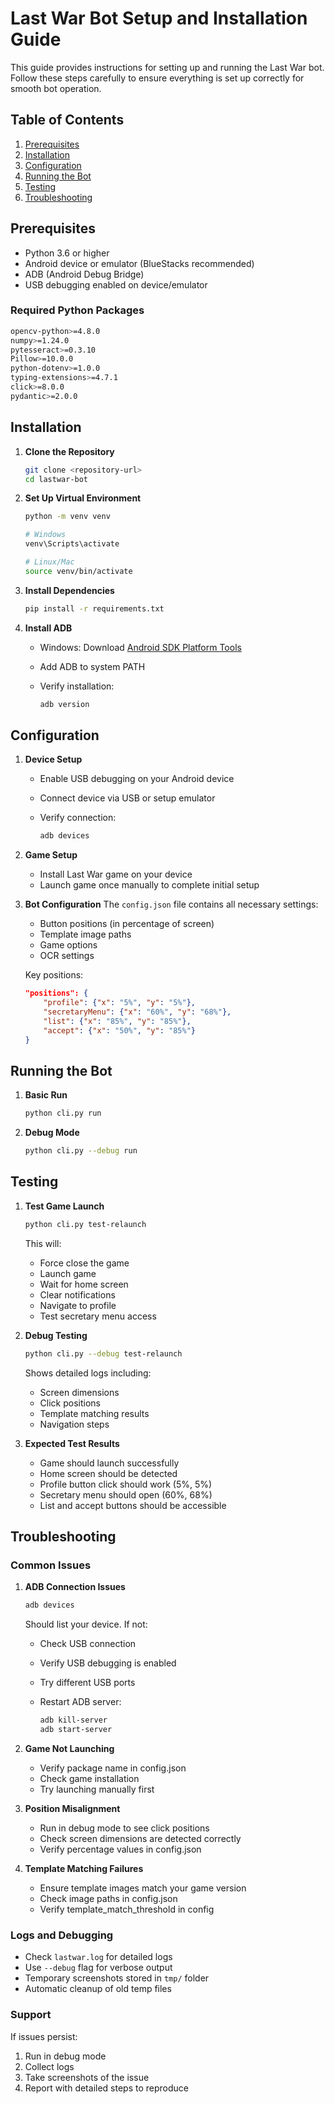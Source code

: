 # Last War Bot Setup and Installation Guide

This guide provides instructions for setting up and running the Last War bot. Follow these steps carefully to ensure everything is set up correctly for smooth bot operation.

## Table of Contents


1. [Prerequisites](#prerequisites)
2. [Installation](#installation)
3. [Configuration](#configuration)
4. [Running the Bot](#running-the-bot)
5. [Testing](#testing)
6. [Troubleshooting](#troubleshooting)

## Prerequisites

* Python 3.6 or higher
* Android device or emulator (BlueStacks recommended)
* ADB (Android Debug Bridge)
* USB debugging enabled on device/emulator

### Required Python Packages

```bash
opencv-python>=4.8.0
numpy>=1.24.0
pytesseract>=0.3.10
Pillow>=10.0.0
python-dotenv>=1.0.0
typing-extensions>=4.7.1
click>=8.0.0
pydantic>=2.0.0
```

## Installation


1. **Clone the Repository**

   ```bash
   git clone <repository-url>
   cd lastwar-bot
   ```
2. **Set Up Virtual Environment**

   ```bash
   python -m venv venv
   
   # Windows
   venv\Scripts\activate
   
   # Linux/Mac
   source venv/bin/activate
   ```
3. **Install Dependencies**

   ```bash
   pip install -r requirements.txt
   ```
4. **Install ADB**
   * Windows: Download [Android SDK Platform Tools](https://developer.android.com/studio/releases/platform-tools)
   * Add ADB to system PATH
   * Verify installation:

     ```bash
     adb version
     ```

## Configuration


1. **Device Setup**
   * Enable USB debugging on your Android device
   * Connect device via USB or setup emulator
   * Verify connection:

     ```bash
     adb devices
     ```
2. **Game Setup**
   * Install Last War game on your device
   * Launch game once manually to complete initial setup
3. **Bot Configuration**
   The `config.json` file contains all necessary settings:
   * Button positions (in percentage of screen)
   * Template image paths
   * Game options
   * OCR settings

   Key positions:

   ```json
   "positions": {
       "profile": {"x": "5%", "y": "5%"},
       "secretaryMenu": {"x": "60%", "y": "68%"},
       "list": {"x": "85%", "y": "85%"},
       "accept": {"x": "50%", "y": "85%"}
   }
   ```

## Running the Bot


1. **Basic Run**

   ```bash
   python cli.py run
   ```
2. **Debug Mode**

   ```bash
   python cli.py --debug run
   ```

## Testing


1. **Test Game Launch**

   ```bash
   python cli.py test-relaunch
   ```

   This will:
   * Force close the game
   * Launch game
   * Wait for home screen
   * Clear notifications
   * Navigate to profile
   * Test secretary menu access
2. **Debug Testing**

   ```bash
   python cli.py --debug test-relaunch
   ```

   Shows detailed logs including:
   * Screen dimensions
   * Click positions
   * Template matching results
   * Navigation steps
3. **Expected Test Results**
   * Game should launch successfully
   * Home screen should be detected
   * Profile button click should work (5%, 5%)
   * Secretary menu should open (60%, 68%)
   * List and accept buttons should be accessible

## Troubleshooting

### Common Issues


1. **ADB Connection Issues**

   ```bash
   adb devices
   ```

   Should list your device. If not:
   * Check USB connection
   * Verify USB debugging is enabled
   * Try different USB ports
   * Restart ADB server:

     ```bash
     adb kill-server
     adb start-server
     ```
2. **Game Not Launching**
   * Verify package name in config.json
   * Check game installation
   * Try launching manually first
3. **Position Misalignment**
   * Run in debug mode to see click positions
   * Check screen dimensions are detected correctly
   * Verify percentage values in config.json
4. **Template Matching Failures**
   * Ensure template images match your game version
   * Check image paths in config.json
   * Verify template_match_threshold in config

### Logs and Debugging

* Check `lastwar.log` for detailed logs
* Use `--debug` flag for verbose output
* Temporary screenshots stored in `tmp/` folder
* Automatic cleanup of old temp files

### Support

If issues persist:


1. Run in debug mode
2. Collect logs
3. Take screenshots of the issue
4. Report with detailed steps to reproduce


